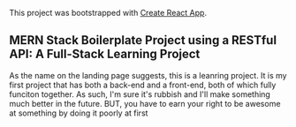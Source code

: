 This project was bootstrapped with [Create React App](https://github.com/facebook/create-react-app).

## MERN Stack Boilerplate Project using a RESTful API: A Full-Stack Learning Project

As the name on the landing page suggests, this is a leanring project. It is my first project that has both a back-end and a front-end, both of which fully funciton together. As such, I'm sure it's rubbish and I'll make something much better in the future. BUT, you have to earn your right to be awesome at something by doing it poorly at first
